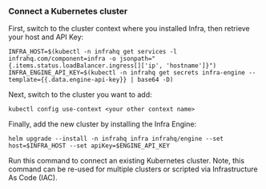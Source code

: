 ### Connect a Kubernetes cluster

First, switch to the cluster context where you installed Infra, then retrieve your host and API Key:

```
INFRA_HOST=$(kubectl -n infrahq get services -l infrahq.com/component=infra -o jsonpath="{.items.status.loadBalancer.ingress[]['ip', 'hostname']}")
INFRA_ENGINE_API_KEY=$(kubectl -n infrahq get secrets infra-engine --template={{.data.engine-api-key}} | base64 -D)
```

Next, switch to the cluster you want to add:

```
kubectl config use-context <your other context name>
```

Finally, add the new cluster by installing the Infra Engine:

```
helm upgrade --install -n infrahq infra infrahq/engine --set host=$INFRA_HOST --set apiKey=$ENGINE_API_KEY
```

Run this command to connect an existing Kubernetes cluster. Note, this command can be re-used for multiple clusters or scripted via Infrastructure As Code (IAC).

